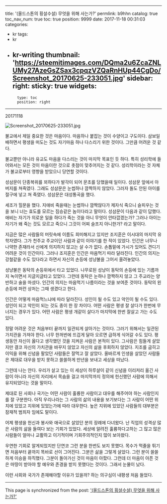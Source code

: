 
---
title: '(올드스톤의 횡설수설) 무엇을 위해 사는가?'
permlink: b9hhn
catalog: true
toc_nav_num: true
toc: true
position: 9999
date: 2017-11-18 00:31:03
categories:
- kr
tags:
- kr
- kr-writing
thumbnail: 'https://steemitimages.com/DQma2u6ZcaZNLUMy27AzeGsZSax3cpqzVZQaRnHUp44CgDo/Screenshot_20170625-233051.jpg'
sidebar:
    right:
        sticky: true
widgets:
    -
        type: toc
        position: right
---


20171118

![Screenshot_20170625-233051.jpg](https://steemitimages.com/DQma2u6ZcaZNLUMy27AzeGsZSax3cpqzVZQaRnHUp44CgDo/Screenshot_20170625-233051.jpg)

불교에서 제일 중요한 것은 마음이다. 마음하나 붙잡는 것이 수양이고 구도이다. 삼보일배하면서 평생을 떠도는 것도 자기마음 하나 다스리기 위한 것이다. 그만큼 어려운 것 같다. 

불교뿐만 아니라 유교도 마음을 다스리는 것이 마지막 목표인 듯 하다. 특히 성리학에 들어와서는 모든 것이 마음이란 것으로 촛점이 맞추어지는 것 같다. 성리학이라는 것 자체가 불교로부터 영향을 받았으니 당연할 것이다. 

성삼문이 단종복위를 꾀하다가 발각이 되어 문초를 당했을때 일이다. 성삼문 앞에서 아버지를 쳐죽였다. 그래도 성삼문은 눈썹하나 깜짝하지 않았다. 그러자 돌도 안된 아이를 절구에 넣고 쳐 죽였다. 성삼문은 대성통곡을 했다. 

세조가 힐문을 했다. 지애비 죽을때는 눈썹하나 깜짝않다가 제자식 죽으니 슬피우는 것을 보니 너는 효도를 모르는 짐승같은 놈이다라고 말이다. 성삼문이 다음과 같이 답했다. 애비는 자기가 의로운 일을 하다가 죽는 것을 아니 무엇이 안타깝겠는가? 그러나 아이는 자기가 왜 죽는 것도 모르고 죽으니 그것이 어찌 슬프지 아니한가? 라고 말이다. 

지금은 많은 사람들의 머릿속에 이름도 희미해지고 있지만 조지훈은 이시대의 마지막 유학자였다. 그가 천주교 주교이던 사람과 같이 이야기를 한 적이 있었다. 인간은 너무나 나약한 존재라서 신에게 의지하지 않고는 살 수가 없다. 손톱밑에 가시가 있어도 견디기 어려운 것이 인간이다. 그러나 조지훈은 인간은 마음먹기 따라 달라진다. 인간의 의지는 강철같을 수도 있다라고 하면서 자신의 손등에 성냥불을 그어서 올려놓았다. 

성냥불은 동탁의 손등위에서 타고 있었다. 나무로된 성냥이 동탁의 손등에 있는 기름까지 녹이면서 지글지글타고 있었다. 그런데 동탁은 눈하나 깜짝하지 않고 그 주교라는 양반하고 술을 마셨다. 인간의 의지는 마음먹기 나름이라는 것을 보여준 것이다. 동탁의 왼손등에 퍼런 상처는 그때 생겼다고 한다. 

인간은 어떻게 마음먹느냐에 따라 달라진다. 성인이 될 수도 있고 악인이 될 수도 있다. 성인이 되고 악인이 되는 것도 종이 한 장 차이다. 어떤 사람은 평생 잘 살다가 한번에 무너지는 경우가 있다. 어떤 사람은 평생 개같이 살다가 마지막에 한번 잘살고 가는 수도 있다. 

정말 어려운 것은 처음부터 끝까지 일관되게 살아가는 것이다. 그러기 위해서는 일관된 가치관을 가져야 한다. 너무 한꺼번에 뜨겁게 달아 오르면 급하게 식어갈 수도 있다. 평생동안 자신이 옳다고 생각했던 것을  지켜온 사람은 본적이 있다. 그사람은 힘들게 살았지만 결코 자신의 가치관을 바꾸지 않았고 자신의 삶을 후회하지 않았다. 지조를 굽히고 이익을 위해 신념을 팔았던 사람들은 잘먹고 잘 살았다. 올바르게 인생을 살았던 사람들은 제대로 대우을 받지 못하고 쓸쓸하게 만년을 보내고 세상을 떠났다. 

그런데 나는 안다. 우리가 살고 있는 이 세상이 하루살이 같이 신념을 이리저리 옮긴 사람이 아니라 자신의 자리에서 목숨을 걸고 마지막까지 정의에 헌신했던 사람에 의해서 유지되었다는 것을 말이다. 

제대로 된 사회나 국가는 어떤 사람이 훌륭한 사람이고 대우를 해주어야 하는 사람인지를 잘 구분한다. 아직 우리나라는 그 사람의 삶의 내용을 보기보다는 그 사람이 어떤 위치에 있었고 지위에 있었는가에 따라 대우한다. 높은 지위에 있었던 사람들의 대부분은 잠재적 범죄자 임에도 말이다. 

어제 평생을 헌신과 봉사와 애국으로 살았던 분의 장례에 다녀왔다. 난 직업의 성격상 많은 사람의 삶을 들여다 보는 기회가 있었다. 세상에 알려진 훌륭하다고하는 그 많고 많은 사람들이 얼마나 교활하고 이기적이며 기회주의적인지 많이 보아왔다. 

우연한 기회로 알게되었지만 단연코 그런 분을 한번도 보지 못했다. 목수가 먹줄을 튀기면 처음부터 끝까지 똑바로 선이 그어진다. 그분은 삶을 그렇게 살았다. 그런 분이 쓸쓸하게 이승을 하직했다. 그분이 돌아가신 것이 마음이 아팠다. 그런데 더 마음이 아픈 것은 마땅이 받아야 할 예우와 존경을 받지 못했다는 것이다. 그래서 눈물이 났다.

이런 사회와 국가가 존재해야할 이유가 있을까? 하는 의구심이 내평생 처음 들었다.

- - -

This page is synchronized from the post: ['(올드스톤의 횡설수설) 무엇을 위해 사는가?'](https://steemit.com/@oldstone/b9hhn)
